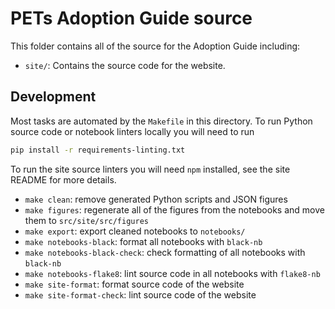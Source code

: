 # PETs Adoption Guide source

This folder contains all of the source for the Adoption Guide including:

- `site/`: Contains the source code for the website.

## Development

Most tasks are automated by the `Makefile` in this directory. To run Python source code or notebook linters locally you will need to run

```sh
pip install -r requirements-linting.txt
```

To run the site source linters you will need `npm` installed, see the site README for more details.

- `make clean`: remove generated Python scripts and JSON figures
- `make figures`: regenerate all of the figures from the notebooks and move them to `src/site/src/figures`
- `make export`: export cleaned notebooks to `notebooks/`
- `make notebooks-black`: format all notebooks with `black-nb`
- `make notebooks-black-check`: check formatting of all notebooks with `black-nb`
- `make notebooks-flake8`: lint source code in all notebooks with `flake8-nb`
- `make site-format`: format source code of the website
- `make site-format-check`: lint source code of the website
